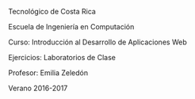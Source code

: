 Tecnológico de Costa Rica

Escuela de Ingeniería en Computación

Curso: Introducción al Desarrollo de Aplicaciones Web

Ejercicios: Laboratorios de Clase

Profesor: Emilia Zeledón

Verano 2016-2017
